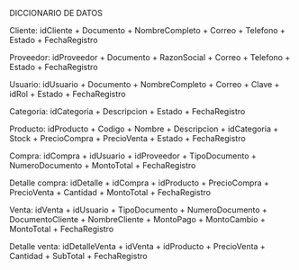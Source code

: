 ﻿DICCIONARIO DE DATOS



Cliente: idCliente + Documento + NombreCompleto + Correo + Telefono + Estado + FechaRegistro

Proveedor: idProveedor + Documento + RazonSocial + Correo + Telefono + Estado + FechaRegistro

Usuario: idUsuario + Documento + NombreCompleto + Correo + Clave + idRol + Estado + FechaRegistro

Categoria: idCategoria + Descripcion + Estado + FechaRegistro

Producto: idProducto + Codigo + Nombre + Descripcion + idCategoria + Stock + PrecioCompra + PrecioVenta + Estado + FechaRegistro

Compra: idCompra + idUsuario + idProveedor + TipoDocumento + NumeroDocumento + MontoTotal + FechaRegistro

Detalle compra: idDetalle + idCompra + idProducto + PrecioCompra + PrecioVenta + Cantidad + MontoTotal + FechaRegistro

Venta: idVenta + idUsuario + TipoDocumento + NumeroDocumento + DocumentoCliente + NombreCliente + MontoPago + MontoCambio + MontoTotal + FechaRegistro

Detalle venta: idDetalleVenta + idVenta + idProducto + PrecioVenta + Cantidad + SubTotal + FechaRegistro
